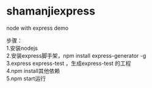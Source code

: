 # shamanjiexpress
node with express demo

步骤：  
1.安装nodejs  
2.安装express脚手架，npm install express-generator -g  
3.express express-test ，生成express-test 的工程  
4.npm install其他依赖  
5.npm start运行  
